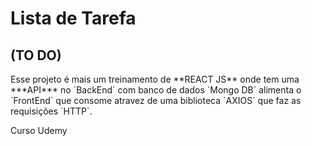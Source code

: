 # Lista de Tarefa
## (TO DO)
<p>Esse projeto é mais um treinamento de **REACT JS** onde tem uma ***API***  no `BackEnd` com banco de dados `Mongo DB`
alimenta o `FrontEnd` que consome atravez de uma biblioteca `AXIOS` que faz as requisições `HTTP`.</p>
<p>Curso Udemy</p>
